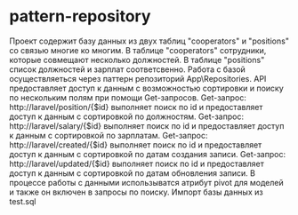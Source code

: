 # pattern-repository
 Проект содержит базу данных из двух таблиц "cooperators"  и "positions" со связью многие ко многим.
 В таблице "cooperators" сотрудники, которые совмещают несколько должностей. 
 В таблице "positions" список должностей и зарплат соответсвенно.
 Работа с базой  осуществляеться через паттерн репозиторий App\Repositories. 
 API  предоставляeт доступ к данным с возможностью сортировки и поиску по нескольким полям при помощи Get-запросов.
 Get-запрос: http://laravel/position/{$id}  выполняет поиск по id и предоставляет доступ к данным с сортировкой по должностям.
 Get-запрос: http://laravel/salary/{$id}  выполняет поиск по id и предоставляет доступ к данным с сортировкой по зарплатам.
 Get-запрос: http://laravel/created/{$id}  выполняет поиск по id и предоставляет доступ к данным с сортировкой по датам создания записи.
 Get-запрос: http://laravel/updated/{$id}  выполняет поиск по id и предоставляет доступ к данным с сортировкой по датам обновления записи.
 В процессе работы с данными использыватся атрибут pivot для моделей и также он включен в запросы по поиску.
 Импорт базы данных из test.sql
